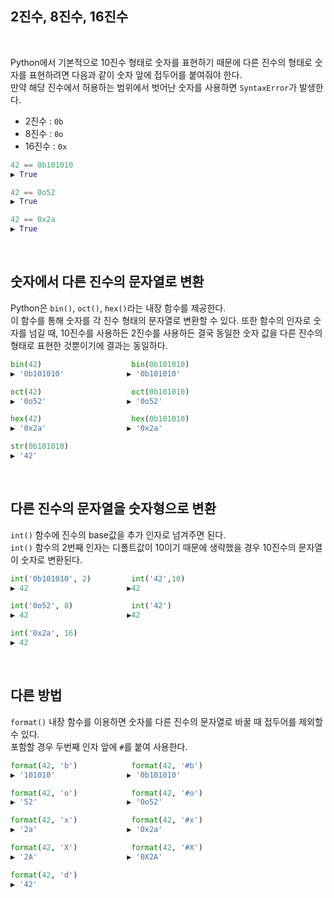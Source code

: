 ## 2진수, 8진수, 16진수

<br>

Python에서 기본적으로 10진수 형태로 숫자를 표현하기 때문에 다른 진수의 형태로 숫자를 표현하려면 다음과 같이 숫자 앞에 접두어를 붙여줘야 한다.       
만약 해당 진수에서 허용하는 범위에서 벗어난 숫자를 사용하면 ```SyntaxError```가 발생한다.

- 2진수 : ```0b```
- 8진수 : ```0o```
- 16진수 : ```0x```

```py
42 == 0b101010
▶ True

42 == 0o52
▶ True

42 == 0x2a
▶ True
```

<br>

## 숫자에서 다른 진수의 문자열로 변환

Python은 ```bin()```, ```oct()```, ```hex()```라는 내장 함수를 제공한다.     
이 함수를 통해 숫자를 각 진수 형태의 문자열로 변환할 수 있다. 
또한 함수의 인자로 숫자를 넘길 때, 10진수를 사용하든 2진수를 사용하든 결국 동일한 숫자 값을 다른 진수의 형태로 표현한 것뿐이기에 결과는 동일하다.   

```py
bin(42)                    bin(0b101010)
▶ '0b101010'              ▶ '0b101010'

oct(42)                    oct(0b101010)
▶ '0o52'                  ▶ '0o52'

hex(42)                    hex(0b101010)
▶ '0x2a'                  ▶ '0x2a'

str(0b101010)
▶ '42'
```

<br>

## 다른 진수의 문자열을 숫자형으로 변환

```int()``` 함수에 진수의 base값을 추가 인자로 넘겨주면 된다.       
```int()``` 함수의 2번째 인자는 디폴트값이 10이기 때문에 생략했을 경우 10진수의 문자열이 숫자로 변환된다. 

```py
int('0b101010', 2)         int('42',10)
▶ 42                      ▶42

int('0o52', 8)             int('42')
▶ 42                      ▶42

int('0x2a', 16)
▶ 42
```

<br>

## 다른 방법

```format()``` 내장 함수를 이용하면 숫자를 다른 진수의 문자열로 바꿀 때 접두어를 제외할 수 있다.        
포함할 경우 두번째 인자 앞에 ```#```를 붙여 사용한다. 

```py
format(42, 'b')            format(42, '#b')
▶ '101010'                ▶ '0b101010'

format(42, 'o')            format(42, '#o')
▶ '52'                    ▶ '0o52'

format(42, 'x')            format(42, '#x')
▶ '2a'                    ▶ '0x2a'

format(42, 'X')            format(42, '#X')
▶ '2A'                    ▶ '0X2A'

format(42, 'd')
▶ '42'
``` 


